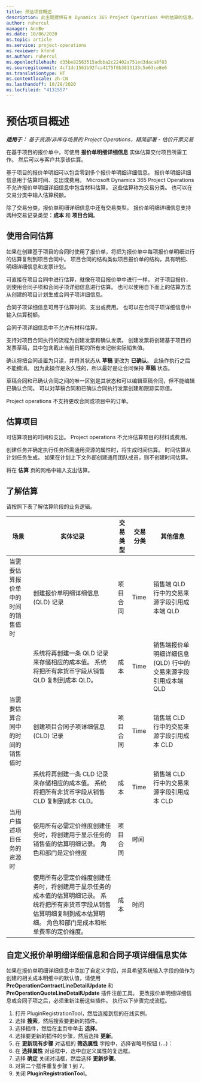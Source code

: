 ```yaml
---
title: 预估项目概述
description: 此主题提供有关 Dynamics 365 Project Operations 中的估算的信息。
author: ruhercul
manager: AnnBe
ms.date: 10/06/2020
ms.topic: article
ms.service: project-operations
ms.reviewer: kfend
ms.author: ruhercul
ms.openlocfilehash: d35be82563515adbba2c22402a751ed3daca8f83
ms.sourcegitcommit: 4cf1dc1561b92fca4175f0b3813133c5e63ce8e6
ms.translationtype: HT
ms.contentlocale: zh-CN
ms.lasthandoff: 10/28/2020
ms.locfileid: "4131557"
---
```

# <a name="estimate-projects-overview"></a>预估项目概述

_**适用于：** 基于资源/非库存场景的 Project Operations，精简部署 - 估价开票交易_

在基于项目的报价单中，可使用 **报价单明细详细信息** 实体估算交付项目所需工作。 然后可以与客户共享该估算。

基于项目的报价单明细可以包含零到多个报价单明细详细信息。 报价单明细详细信息用于估算时间、支出或费用。 Microsoft Dynamics 365 Project Operations 不允许报价单明细详细信息中包含材料估算。 这些估算称为交易分类。 也可以在交易分类中输入估算税额。

除了交易分类，报价单明细详细信息中还有交易类型。 报价单明细详细信息支持两种交易记录类型：**成本** 和 **项目合同**。

## <a name="estimate-by-using-a-contract"></a>使用合同估算

如果在创建基于项目的合同时使用了报价单，将把为报价单中每项报价单明细进行的估算复制到项目合同中。 项目合同的结构类似项目报价单的结构，具有明细、明细详细信息和发票计划。

可直接在项目合同中进行估算，就像在项目报价单中进行一样。 对于项目报价，则使用合同子项和合同子项详细信息进行估算。 也可以使用自下而上的估算方法从创建的项目计划生成合同子项详细信息。

合同子项详细信息可用于估算时间、支出或费用。 也可以在合同子项详细信息中输入估算税额。

合同子项详细信息中不允许有材料估算。

支持对项目合同执行的流程为创建发票和确认发票。 创建发票将创建基于项目的发票草稿，其中包含截止当前日期的所有未记帐实际销售值。

确认将把合同设置为只读，并将其状态从 **草稿** 更改为 **已确认**。 此操作执行之后不能撤消。 因为此操作是永久性的，所以最好是让合同保持 **草稿** 状态。

草稿合同和已确认合同之间的唯一区别是其状态和可以编辑草稿合同，但不能编辑已确认合同。 可以对草稿合同和已确认合同执行发票创建和跟踪实际值。

Project operations 不支持更改合同或项目中的订单。

## <a name="estimating-projects"></a>估算项目

可估算项目的时间和支出。 Project operations 不允许估算项目的材料或费用。

创建任务并确定执行任务所需通用资源的属性时，将生成时间估算。 时间估算从计划任务生成。 如果在计划上下文外部创建通用团队成员，则不创建时间估算。

将在 **估算** 页的网格中输入支出估算。

## <a name="understanding-estimation"></a>了解估算

请按照下表了解估算阶段的业务逻辑。

| 场景                                                                                                                                                                                                                                                                                                                                          | 实体记录                                                                                                                                                                                                       | 交易类型 | 交易分类 | 其他信息                                                            |
|---------------------------------------------------------------------------------------------------------------------------------------------------------------------------------------------------------------------------------------------------------------------------------------------------------------------------------------------------|---------------------------------------------------------------------------------------------------------------------------------------------------------------------------------------------------------------------|------------------|-------------|-----------------------------------------------------------------------------------|
| 当需要估算报价单中的时间的销售值时                                                                                                                                                                                                                                                                                    | 创建报价单明细详细信息 (QLD) 记录                                                                                                                                                                               | 项目合同 | Time        | 销售端 QLD 行中的交易来源字段引用成本端 QLD |
|                                                                                                                                                                                                                                                                                     | 系统将再创建一条 QLD 记录来存储相应的成本值。 系统将把所有非货币字段从销售 QLD 复制到成本 QLD。                                                                                                                                                                               | 成本 | Time        | 销售端报价单明细详细信息 (QLD) 行中的交易来源字段引用成本端 QLD |
| 当需要估算合同中的时间的销售值时                                                                                                                                                                                                                                                                                 | 创建项目合同子项详细信息 (CLD) 记录                                                                                                                                                                    | 项目合同 | Time        | 销售端 CLD 行中的交易来源字段引用成本 CLD      |
|                                                                                                                                                                                                                                                                                  | 系统将再创建一条 CLD 记录来存储相应的成本值。 系统将把所有非货币字段从销售 CLD 复制到成本 CLD。                                                                                                                                                                    | 成本 | Time        | 销售端 CLD 行中的交易来源字段引用成本 CLD      |
| 当用户描述项目任务的资源时                                                                                                                                                                                                                                                                                            | 使用所有必需定价维度创建任务时，将创建用于显示任务的销售值的估算明细记录。 角色和部门是定价维度 | 项目合同 | 时间        |                                                                                   |
|     | 使用所有必需定价维度创建任务时，将创建用于显示任务的成本值的估算明细记录。 系统将把所有非货币字段从销售估算明细复制到成本估算明细。 角色和部门是成本和帐单费率的定价维度。                                                                                                                                                                                                                | 成本             | 时间           |                                                                                   |



## <a name="customize-the-quote-line-detail-and-contract-line-detail-entities"></a>自定义报价单明细详细信息和合同子项详细信息实体

如果在报价单明细详细信息中添加了自定义字段，并且希望系统输入字段的值作为创建的相关成本明细中的默认值，请使用 **PreOperationContractLineDetailUpdate** 和 **PreOperationQuoteLineDetailUpdate** 插件注册工具。 更改报价单明细详细信息或合同子项之后，必须重新注册这些插件。 执行以下步骤完成流程。

1. 打开 PluginRegistrationTool，然后连接到您的在线实例。
2. 选择 **搜索**，然后搜索要更新的插件。
3. 选择插件，然后在主页中单击 **选择**。
4. 选择要更新的插件的步骤，然后选择 **更新**。
5. 在 **更新现有步骤** 对话框的 **筛选属性** 字段中，选择省略号按钮 (**...**)：
6. 在 **选择属性** 对话框中，选中自定义属性的复选框。
7. 选择 **确定** 关闭对话框，然后选择 **更新步骤**。
8. 对第二个插件重复步骤 1 到 7。
9. 关闭 **PluginRegistrationTool**。
